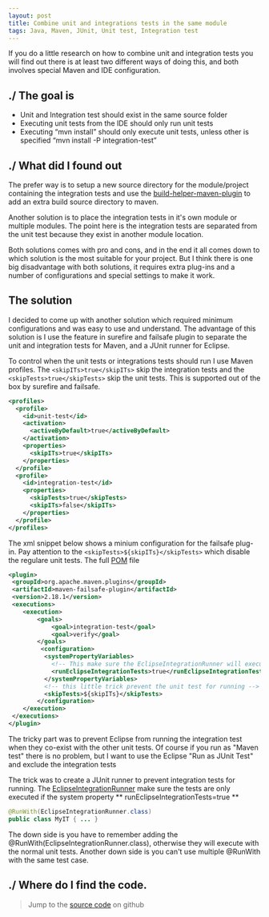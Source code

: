 ```yaml
---
layout: post
title: Combine unit and integrations tests in the same module
tags: Java, Maven, JUnit, Unit test, Integration test
---
```

 
If you do a little research on how to combine unit and integration tests you will find
out there is at least two different ways of doing this, and both involves special Maven and IDE configuration.

## ./ The goal is

*  Unit and Integration test should exist in the same source folder
*  Executing unit tests from the IDE should only run unit tests
*  Executing “mvn install” should only execute unit tests, unless other is specified “mvn install -P integration-test”

## ./ What did I found out

The prefer way is to setup a new source directory for the module/project containing the integration tests and use the [build-helper-maven-plugin](http://mojo.codehaus.org/build-helper-maven-plugin/ "http://mojo.codehaus.org/build-helper-maven-plugin/") to add an extra build source directory to maven.

Another solution is to place the integration tests in it's own module or multiple modules. The point here is the integration tests are separated from the unit test because they exist in another module location.

Both solutions comes with pro and cons, and in the end it all comes down to which solution is the most suitable for your project. But I think there is one big disadvantage with both solutions, it requires extra plug-ins and a number of configurations and special settings to make it work.

## The solution

I decided to come up with another solution which required minimum configurations and was easy to use and understand. The advantage of this solution is I use the feature in surefire and failsafe plugin to separate the unit and integration tests for Maven, and a JUnit runner for Eclipse.

To control when the unit tests or integrations tests should run I use Maven profiles. The `<skipITs>true</skipITs>` skip the integration tests and the `<skipTests>true</skipTests>` skip the unit tests. This is supported out of the box by surefire and failsafe.

```xml
<profiles>
  <profile>
    <id>unit-test</id>
    <activation>
      <activeByDefault>true</activeByDefault>
    </activation>
    <properties>
      <skipITs>true</skipITs>
    </properties>
  </profile>
  <profile>
    <id>integration-test</id>
    <properties>
      <skipTests>true</skipTests>
      <skipITs>false</skipITs>
    </properties>
  </profile>
</profiles>
```

The xml snippet below shows a minium configuration for the failsafe plug-in. Pay attention to the `<skipTests>${skipITs}</skipTests>` which disable the regulare unit tests. The full [POM](https://github.com/fharms/java-examples/blob/master/combine-unit-and-integration-test/pom.xml) file

```xml
<plugin>
 <groupId>org.apache.maven.plugins</groupId>
 <artifactId>maven-failsafe-plugin</artifactId>
 <version>2.18.1</version>
 <executions>
    <execution>
        <goals>
            <goal>integration-test</goal>
            <goal>verify</goal>
        </goals>
         <configuration>
          <systemPropertyVariables>
            <!-- This make sure the EclipseIntegrationRunner will execute the tests -->
            <runEclipseIntegrationTests>true</runEclipseIntegrationTests>
          </systemPropertyVariables>
          <!-- this little trick prevent the unit test for running -->
          <skipTests>${skipITs}</skipTests>
        </configuration>
    </execution>
 </executions>
</plugin>
```

The tricky part was to prevent Eclipse from running the integration test when they co-exist with the other unit tests. Of course if you run as "Maven test" there is no problem, but I want to use the Eclipse "Run as JUnit Test" and exclude the integration tests

The trick was to create a JUnit runner to prevent integration tests for running. The [EclipseIntegrationRunner](https://github.com/fharms/java-examples/blob/master/combine-unit-and-integration-test/src/test/java/com/fharms/services/runner/EclipseIntegrationTestRunner.java) make sure the tests are only executed if the system property ** runEclipseIntegrationTests=true **

```java
@RunWith(EclipseIntegrationRunner.class)
public class MyIT { ... }

```

The down side is you have to remember adding the @RunWith(EclipseIntegrationRunner.class),
otherwise they will execute with the normal unit tests. Another down side is you can't use multiple @RunWith with the same test case. 

## ./ Where do I find the code.

>Jump to the [source code](https://github.com/fharms/java-examples/tree/master/combine-unit-and-integration-test) on github 

